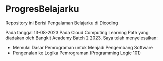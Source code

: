 # ProgresBelajarku
Repository ini Berisi Pengalaman Belajarku di Dicoding

Pada tanggal 13-08-2023
Pada Cloud Computing Learning Path yang diadakan oleh Bangkit Academy Batch 2 2023. Saya telah menyelesaikan:
- Memulai Dasar Pemrograman untuk Menjadi Pengembang Software
- Pengenalan ke Logika Pemrograman (Programming Logic 101)

